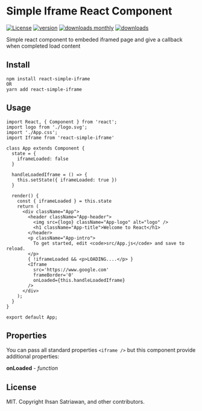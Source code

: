 # Simple Iframe React Component

[![License](https://img.shields.io/github/license/ihsansatriawan/react-simple-iframe.svg?maxAge=3600)](https://github.com/ihsansatriawan/react-simple-iframe) 
[![version](https://img.shields.io/npm/v/react-simple-iframe.svg)](https://www.npmjs.com/package/react-simple-iframe)
[![downloads monthly](https://img.shields.io/npm/dm/react-simple-iframe.svg)](https://www.npmjs.com/package/react-simple-iframe) 
[![downloads](https://img.shields.io/npm/dt/react-simple-iframe.svg)](https://www.npmjs.com/package/react-simple-iframe) 

Simple react component to embeded iframed page and give a callback when completed load content

## Install

```
npm install react-simple-iframe
OR
yarn add react-simple-iframe
```

## Usage
```
import React, { Component } from 'react';
import logo from './logo.svg';
import './App.css';
import Iframe from 'react-simple-iframe'

class App extends Component {
  state = {
    iframeLoaded: false
  }

  handleLoadedIframe = () => {
    this.setState({ iframeLoaded: true })
  }

  render() {
    const { iframeLoaded } = this.state
    return (
      <div className="App">
        <header className="App-header">
          <img src={logo} className="App-logo" alt="logo" />
          <h1 className="App-title">Welcome to React</h1>
        </header>
        <p className="App-intro">
          To get started, edit <code>src/App.js</code> and save to reload.
        </p>
        { !iframeLoaded && <p>LOADING....</p> }
        <Iframe
          src='https://www.google.com'
          frameBorder='0'
          onLoaded={this.handleLoadedIframe}
        />
      </div>
    );
  }
}

export default App;
```

## Properties

You can pass all standard properties `<iframe />` but this component provide additional properties:

**onLoaded** - *function* 

## License

MIT. Copyright Ihsan Satriawan, and other contributors.
